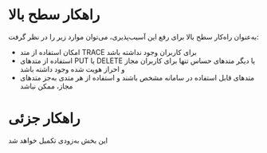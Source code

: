 # راهکار سطح بالا
به‌عنوان راه‌کار سطح بالا برای رفع این آسیب‌پذیری، می‌توان موارد زیر را در نظر گرفت:
* امکان استفاده از متد TRACE برای کاربران وجود نداشته باشد
* استفاده از متدهای PUT یا DELETE یا دیگر متدهای حساس تنها برای کاربران مجاز و احراز هویت شده وجود داشته باشد
* متدهای قابل استفاده در سامانه مشخص باشند و استفاده از هر متدی به‌جز متدهای مجاز، ممکن نباشد
# راهکار جزئی
این بخش به‌زودی تکمیل خواهد شد